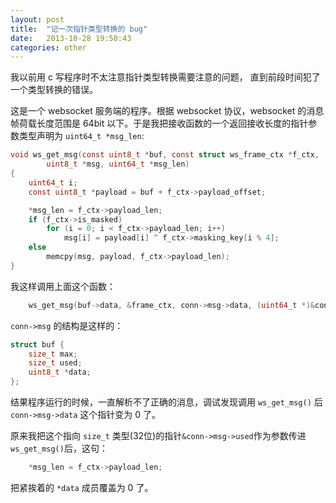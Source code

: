 ```yaml
---
layout: post
title:  "记一次指针类型转换的 bug"
date:   2013-10-28 19:50:43
categories: other
---
```


我以前用 c 写程序时不太注意指针类型转换需要注意的问题，
直到前段时间犯了一个类型转换的错误。

这是一个 websocket 服务端的程序。根据 websocket 协议，websocket 的消息帧荷载长度范围是 64bit 以下。于是我把接收函数的一个返回接收长度的指针参数类型声明为 `uint64_t *msg_len`:

```c
void ws_get_msg(const uint8_t *buf, const struct ws_frame_ctx *f_ctx,
		uint8_t *msg, uint64_t *msg_len)
{
	uint64_t i;
	const uint8_t *payload = buf + f_ctx->payload_offset;

	*msg_len = f_ctx->payload_len;
	if (f_ctx->is_masked)
		for (i = 0; i < f_ctx->payload_len; i++)
			msg[i] = payload[i] ^ f_ctx->masking_key[i % 4];
	else
		memcpy(msg, payload, f_ctx->payload_len);
}

```

我这样调用上面这个函数：
```c
	ws_get_msg(buf->data, &frame_ctx, conn->msg->data, (uint64_t *)&conn->msg->used);
```
`conn->msg` 的结构是这样的：

```c
struct buf {
	size_t max;
	size_t used;
	uint8_t *data;
};
```
结果程序运行的时候，一直解析不了正确的消息，调试发现调用 `ws_get_msg()` 后 `conn->msg->data` 这个指针变为 0 了。

原来我把这个指向 `size_t` 类型(32位)的指针`&conn->msg->used`作为参数传进 `ws_get_msg()`后，这句：
```c
	*msg_len = f_ctx->payload_len;
```
把紧挨着的 `*data` 成员覆盖为 0 了。


